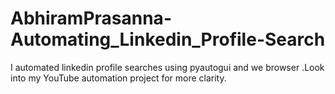 # AbhiramPrasanna-Automating_Linkedin_Profile-Search
I automated linkedin profile searches using pyautogui and we browser .Look into my YouTube automation project for more clarity.
